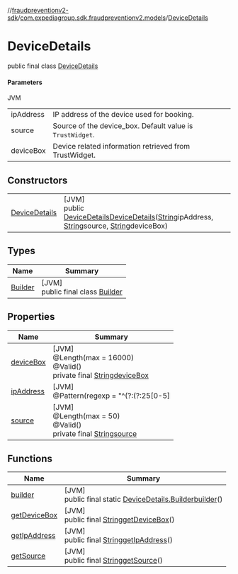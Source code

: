 //[fraudpreventionv2-sdk](../../../index.md)/[com.expediagroup.sdk.fraudpreventionv2.models](../index.md)/[DeviceDetails](index.md)

# DeviceDetails

public final class [DeviceDetails](index.md)

#### Parameters

JVM

| | |
|---|---|
| ipAddress | IP address of the device used for booking. |
| source | Source of the device_box. Default value is `TrustWidget`. |
| deviceBox | Device related information retrieved from TrustWidget. |

## Constructors

| | |
|---|---|
| [DeviceDetails](-device-details.md) | [JVM]<br>public [DeviceDetails](index.md)[DeviceDetails](-device-details.md)([String](https://docs.oracle.com/javase/8/docs/api/java/lang/String.html)ipAddress, [String](https://docs.oracle.com/javase/8/docs/api/java/lang/String.html)source, [String](https://docs.oracle.com/javase/8/docs/api/java/lang/String.html)deviceBox) |

## Types

| Name | Summary |
|---|---|
| [Builder](-builder/index.md) | [JVM]<br>public final class [Builder](-builder/index.md) |

## Properties

| Name | Summary |
|---|---|
| [deviceBox](index.md#-465497208%2FProperties%2F-173342751) | [JVM]<br>@Length(max = 16000)<br>@Valid()<br>private final [String](https://docs.oracle.com/javase/8/docs/api/java/lang/String.html)[deviceBox](index.md#-465497208%2FProperties%2F-173342751) |
| [ipAddress](index.md#-974076592%2FProperties%2F-173342751) | [JVM]<br>@Pattern(regexp = &quot;^(?:(?:25[0-5]|2[0-4][0-9]|[01]?[0-9][0-9]?)\.){3}(?:25[0-5]|2[0-4][0-9]|[01]?[0-9][0-9]?)$|^(?:[A-F0-9]{1,4}:){7}[A-F0-9]{1,4}$&quot;)<br>@Valid()<br>private final [String](https://docs.oracle.com/javase/8/docs/api/java/lang/String.html)[ipAddress](index.md#-974076592%2FProperties%2F-173342751) |
| [source](index.md#942500418%2FProperties%2F-173342751) | [JVM]<br>@Length(max = 50)<br>@Valid()<br>private final [String](https://docs.oracle.com/javase/8/docs/api/java/lang/String.html)[source](index.md#942500418%2FProperties%2F-173342751) |

## Functions

| Name | Summary |
|---|---|
| [builder](builder.md) | [JVM]<br>public final static [DeviceDetails.Builder](-builder/index.md)[builder](builder.md)() |
| [getDeviceBox](get-device-box.md) | [JVM]<br>public final [String](https://docs.oracle.com/javase/8/docs/api/java/lang/String.html)[getDeviceBox](get-device-box.md)() |
| [getIpAddress](get-ip-address.md) | [JVM]<br>public final [String](https://docs.oracle.com/javase/8/docs/api/java/lang/String.html)[getIpAddress](get-ip-address.md)() |
| [getSource](get-source.md) | [JVM]<br>public final [String](https://docs.oracle.com/javase/8/docs/api/java/lang/String.html)[getSource](get-source.md)() |
